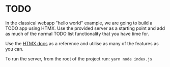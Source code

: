 # TODO

In the classical webapp "hello world" example, we are going to build a TODO app using HTMX. Use the provided server as a starting point and add as much of the normal TODO list functionality that you have time for.

Use the [HTMX docs](https://htmx.org/) as a reference and utilise as many of the features as you can.

To run the server, from the root of the project run: `yarn node index.js`
